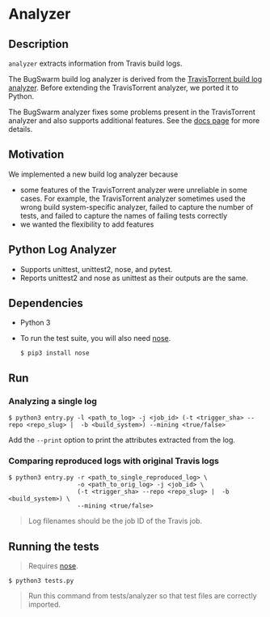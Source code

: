 # Analyzer

## Description
`analyzer` extracts information from Travis build logs.

The BugSwarm build log analyzer is derived from the [TravisTorrent build log analyzer](https://github.com/TestRoots/travistorrent-tools). Before extending the TravisTorrent analyzer, we ported it to Python.

The BugSwarm analyzer fixes some problems present in the TravisTorrent analyzer and also supports additional features. See the [docs page](/docs/Differences-from-original-TravisTorrent-Build-Log-Analyzer.md) for more details.

## Motivation
We implemented a new build log analyzer because
- some features of the TravisTorrent analyzer were unreliable in some cases. For example, the TravisTorrent analyzer sometimes used the wrong build system-specific analyzer, failed to capture the number of tests, and failed to capture the names of failing tests correctly
- we wanted the flexibility to add features

## Python Log Analyzer
- Supports unittest, unittest2, nose, and pytest.
- Reports unittest2 and nose as unittest as their outputs are the same.
   
## Dependencies 
- Python 3
- To run the test suite, you will also need [nose](http://nose.readthedocs.io).

    `$ pip3 install nose`

## Run
### Analyzing a single log
```
$ python3 entry.py -l <path_to_log> -j <job_id> (-t <trigger_sha> --repo <repo_slug> |  -b <build_system>) --mining <true/false>
```
Add the `--print` option to print the attributes extracted from the log.

### Comparing reproduced logs with original Travis logs
```
$ python3 entry.py -r <path_to_single_reproduced_log> \
                   -o <path_to_orig_log> -j <job_id> \
                   (-t <trigger_sha> --repo <repo_slug> |  -b <build_system>) \
                   --mining <true/false>
```
> Log filenames should be the job ID of the Travis job.

## Running the tests
> Requires [nose](http://nose.readthedocs.io).
```
$ python3 tests.py
```
> Run this command from tests/analyzer so that test files are correctly imported.
